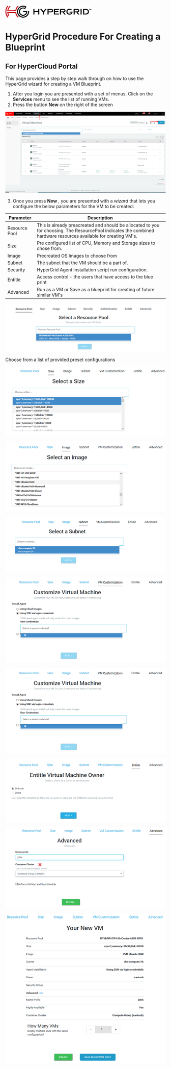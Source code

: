 ![logo](images/Hypergrid.jpg)
# HyperGrid Procedure For Creating a Blueprint
## For HyperCloud Portal

This page provides a step by step walk through on how to use the HyperGrid wizard for creating a VM Blueprint.

1. After you login you are presented with a set of menus. Click on the __Services__ menu to see the list of running VMs. 
2. Press the button __New__ on the right of the screen

![Step1](images/screen1.png)

3. Once you press **New** , you are presented with a *wizard* that lets you configure the below parameters for the VM to be created:

Parameter  | Description
---- | ----
Resource Pool  | This is already preacreated and should be allocated to you for choosing. The ResourcePool indicates the combined hardware resources available for creating VM's. 
Size | Pre configured list of CPU, Memory and Storage sizes to chose from.
Image | Precreated OS Images to choose from
Subnet | The subnet that the VM should be a part of. 
Security | HyperGrid Agent installation script run configuration.
Entitle | Access control - the users that have access to the blue print
Advanced | Run as a VM or Save as a blueprint for creating of future similar VM's

![Step2](images/screen2.png)

Choose from a list of provided preset configurations

![Step3](images/screen3.png)

![Step4](images/screen4.png)

![Step5](images/screen5.png)

![Step6](images/Screen6.png)

![Step7](images/Screen7.png)

![Step8](images/Screen8.png)

![Step9](images/Screen9.png)

![Step10](images/Screen10..png)
